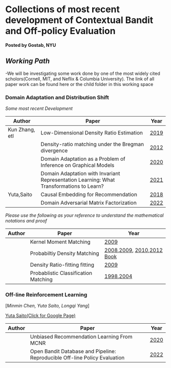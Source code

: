 # Collections of most recent development of Contextual Bandit and Off-policy Evaluation
**Posted by Gostab, NYU**

## *Working Path*
-We will be investigating some work done by one of the most widely cited scholors(Cornell, MIT, and Neflix & Columbia University). The link of all paper work can be found here or the child folder in this working space

### Domain Adaptation and Distribution Shift

*Some most recent Development*

|   Author    | Paper         |      Year     |
|-------------| ------------- | ------------- |
|Kun Zhang, etl| Low-Dimensional Density Ratio Estimation|[2019](http://proceedings.mlr.press/v89/stojanov19a/stojanov19a.pdf) |
|              | Density-ratio matching under the Bregman divergence  | [2012](https://www.ism.ac.jp/editsec/aism/pdf/10463_2011_Article_343.pdf) |
|  |Domain Adaptation as a Problem of Inference on Graphical Models  |[2020](https://arxiv.org/pdf/2002.03278.pdf)|
||Domain Adaptation with Invariant Representation Learning: What Transformations to Learn?|[2021](https://proceedings.neurips.cc/paper/2021/file/cfc5d9422f0c8f8ad796711102dbe32b-Paper.pdf)
|Yuta,Saito|Causal Embedding for Recommendation|[2018](https://arxiv.org/pdf/1706.07639)|
||Domain Adversarial Matrix Factorization|[2022](https://usaito.github.io/files/IJCAI2022_DAMF.pdf)

*Please use the following as your reference to understand the mathematical notations and proof*

|   Author    | Paper         |      Year     |
|-------------| ------------- | ------------- |
|             |Kernel Moment Matching|[2009](https://is.mpg.de/fileadmin/user_upload/files/publications/shift-book-for-LeEtAl-webversion_5376[0].pdf)|
|             |Probabiltiy Density Matching| [2008](https://link.springer.com/article/10.1007/s10463-008-0197-x#citeas),[2009](https://www.jstage.jst.go.jp/article/ipsjtcva/1/0/1_0_183/_pdf/-char/ja), [2010](https://www.jstage.jst.go.jp/article/ipsjtcva/1/0/1_0_183/_pdf/-char/ja),[2012 Book](https://yosinski.com/mlss12/media/slides/MLSS-2012-Sugiyama-Density-Ratio-Estimation-in-Machine-Learning.pdf) |
|             |Density Ratio-fitting fitting|[2009](https://www.jmlr.org/papers/volume10/kanamori09a/kanamori09a.pdf?ref=https://githubhelp.com)|
|             |Probablistic Classification Matching| [1998](https://academic.oup.com/biomet/article-abstract/85/3/619/229087?redirectedFrom=PDF),[2004](https://projecteuclid.org/journals/bernoulli/volume-10/issue-4/Semiparametric-density-estimation-under-a-two-sample-density-ratio-model/10.3150/bj/1093265631.full)|


### Off-line Reinforcement Learning 
[*Minmin Chen, Yuta Saito, Longqi Yang*]

[Yuta Saito(Click for Google Page)](https://scholar.google.com/citations?user=pw4hwS8AAAAJ&hl=en)

|   Author    | Paper         |      Year     |
|-------------| ------------- | ------------- |
|| Unbiased Recommendation Learning From MCNR |[2020](https://dl.acm.org/doi/pdf/10.1145/3336191.3371783)  |
|| Open Bandit Database and Pipeline: Reproducible Off-line Policy Evaluation  |[2022](https://arxiv.org/abs/2008.07146)|



